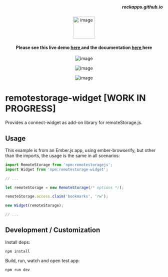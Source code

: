 <br/>

<h5 align="right">rockapps.github.io</h5>

<p align="center">
 <img src="https://cdn-icons-png.flaticon.com/512/1600/1600856.png" alt="image" width="70px">
</p>

<h4 align="center"> Please see this live demo <a href="https://new-remotestorage.netlify.app/"> here </a>  and the documentation <a href="https://mindcrazyapps.github.io/tiddlywiki-store/#/"> here </a> here </h3>

<p align="center">
 <img src="https://user-images.githubusercontent.com/123137817/214212215-a0b1c3eb-664d-442f-b235-17f531874de3.png" alt="image">
</p>

<p align="center">
 <img src="https://user-images.githubusercontent.com/123137817/214212225-2e8193cd-d4f0-4a24-aee1-ff31b33fdf2a.png" alt="image">
</p>

<p align="center">
 <img src="https://user-images.githubusercontent.com/123137817/214212564-e3a65a0f-497f-4827-9b6d-2f79852eccc4.png" alt="image">
</p>


# remotestorage-widget [WORK IN PROGRESS]

Provides a connect-widget as add-on library for remoteStorage.js.

## Usage

This example is from an Ember.js app, using ember-browserify, but other than
the imports, the usage is the same in all scenarios:

```js
import RemoteStorage from 'npm:remotestoragejs';
import Widget from 'npm:remotestorage-widget';

// ...

let remoteStorage = new RemoteStorage(/* options */);

remoteStorage.access.claim('bookmarks', 'rw');

new Widget(remoteStorage);

// ...
```

## Development / Customization

Install deps:

    npm install

Build, run, watch and open test app:

    npm run dev
